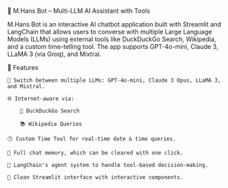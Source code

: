 🤖 M.Hans Bot – Multi-LLM AI Assistant with Tools

M.Hans Bot is an interactive AI chatbot application built with Streamlit and LangChain that allows users to converse with multiple Large Language Models (LLMs) using external tools like DuckDuckGo Search, Wikipedia, and a custom time-telling tool. The app supports GPT-4o-mini, Claude 3, LLaMA 3 (via Groq), and Mixtral.

🧠 Features

    🔄 Switch between multiple LLMs: GPT-4o-mini, Claude 3 Opus, LLaMA 3, and Mixtral.

    🌐 Internet-aware via:

        🦆 DuckDuckGo Search

        📚 Wikipedia Queries

    🕒 Custom Time Tool for real-time date & time queries.

    💬 Full chat memory, which can be cleared with one click.

    🧰 LangChain's agent system to handle tool-based decision-making.

    🌱 Clean Streamlit interface with interactive components.
